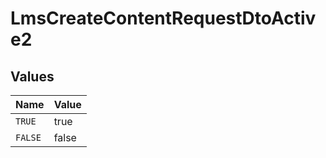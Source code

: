 # LmsCreateContentRequestDtoActive2


## Values

| Name    | Value   |
| ------- | ------- |
| `TRUE`  | true    |
| `FALSE` | false   |